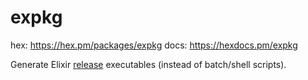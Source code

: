 # expkg

hex: <https://hex.pm/packages/expkg>
docs: <https://hexdocs.pm/expkg>

<!-- MDOC !-->

Generate Elixir [release](https://hexdocs.pm/mix/Mix.Tasks.Release.html) executables (instead of batch/shell scripts).

